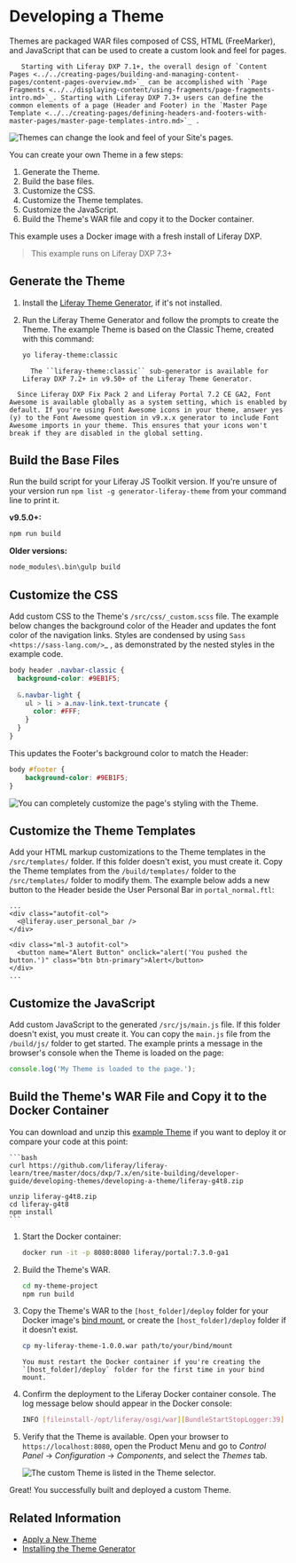 # Developing a Theme

Themes are packaged WAR files composed of CSS, HTML (FreeMarker), and JavaScript that can be used to create a custom look and feel for pages.

```note::
   Starting with Liferay DXP 7.1+, the overall design of `Content Pages <../../creating-pages/building-and-managing-content-pages/content-pages-overview.md>`_ can be accomplished with `Page Fragments <../../displaying-content/using-fragments/page-fragments-intro.md>`_. Starting with Liferay DXP 7.3+ users can define the common elements of a page (Header and Footer) in the `Master Page Template <../../creating-pages/defining-headers-and-footers-with-master-pages/master-page-templates-intro.md>`_ .
```

![Themes can change the look and feel of your Site's pages.](./developing-a-theme/images/01.png)

You can create your own Theme in a few steps:

1. Generate the Theme.
1. Build the base files.
1. Customize the CSS.
1. Customize the Theme templates.
1. Customize the JavaScript.
1. Build the Theme's WAR file and copy it to the Docker container.

This example uses a Docker image with a fresh install of Liferay DXP.

> This example runs on Liferay DXP 7.3+

## Generate the Theme

1. Install the [Liferay Theme Generator](./reference/installing-the-theme-generator-reference.md), if it's not installed.
1. Run the Liferay Theme Generator and follow the prompts to create the Theme. The example Theme is based on the Classic Theme, created with this command:

    ```bash
    yo liferay-theme:classic
    ```

    ```note::
      The ``liferay-theme:classic`` sub-generator is available for Liferay DXP 7.2+ in v9.50+ of the Liferay Theme Generator.
    ```

```note::
  Since Liferay DXP Fix Pack 2 and Liferay Portal 7.2 CE GA2, Font Awesome is available globally as a system setting, which is enabled by default. If you're using Font Awesome icons in your theme, answer yes (y) to the Font Awesome question in v9.x.x generator to include Font Awesome imports in your theme. This ensures that your icons won't break if they are disabled in the global setting.
```

## Build the Base Files

Run the build script for your Liferay JS Toolkit version. If you're unsure of your version run `npm list -g generator-liferay-theme` from your command line to print it.

**v9.5.0+:**

```bash
npm run build
```

**Older versions:**

```bash
node_modules\.bin\gulp build
```

## Customize the CSS

Add custom CSS to the Theme's `/src/css/_custom.scss` file. The example below changes the background color of the Header and updates the font color of the navigation links. Styles are condensed by using `Sass <https://sass-lang.com/>`_ , as demonstrated by the nested styles in the example code.

```scss
body header .navbar-classic {
  background-color: #9EB1F5;
  
  &.navbar-light {
    ul > li > a.nav-link.text-truncate {
      color: #FFF;
    }
  }
}
```

This updates the Footer's background color to match the Header:

```css
body #footer {
	background-color: #9EB1F5;
}
```

![You can completely customize the page's styling with the Theme.](./developing-a-theme/images/03.png)

## Customize the Theme Templates

Add your HTML markup customizations to the Theme templates in the `/src/templates/` folder. If this folder doesn't exist, you must create it. Copy the Theme templates from the `/build/templates/` folder to the `/src/templates/` folder to modify them. The example below adds a new button to the Header beside the User Personal Bar in `portal_normal.ftl`:

```markup
...
<div class="autofit-col">
  <@liferay.user_personal_bar />
</div>

<div class="ml-3 autofit-col">
  <button name="Alert Button" onclick="alert('You pushed the button.')" class="btn btn-primary">Alert</button>
</div>
...
```

## Customize the JavaScript

Add custom JavaScript to the generated `/src/js/main.js` file. If this folder doesn't exist, you must create it. You can copy the `main.js` file from the `/build/js/` folder to get started. The example prints a message in the browser's console when the Theme is loaded on the page:

```javascript
console.log('My Theme is loaded to the page.');
```

## Build the Theme's WAR File and Copy it to the Docker Container

You can download and unzip this [example Theme](https://github.com/liferay/liferay-learn/tree/master/docs/dxp/7.x/en/site-building/developer-guide/developing-themes/developing-a-theme/liferay-g4t8.zip) if you want to deploy it or compare your code at this point:

    ```bash
    curl https://github.com/liferay/liferay-learn/tree/master/docs/dxp/7.x/en/site-building/developer-guide/developing-themes/developing-a-theme/liferay-g4t8.zip
    
    unzip liferay-g4t8.zip
    cd liferay-g4t8
    npm install
    ```

1. Start the Docker container:

    ```bash
    docker run -it -p 8080:8080 liferay/portal:7.3.0-ga1
    ```

1. Build the Theme's WAR.

    ```bash
    cd my-theme-project
    npm run build
    ```

1. Copy the Theme's WAR to the `[host_folder]/deploy` folder for your Docker image's [bind mount](TODO), or create the `[host_folder]/deploy` folder if it doesn't exist.

    ```bash
    cp my-liferay-theme-1.0.0.war path/to/your/bind/mount
    ```

    ```note::
    You must restart the Docker container if you're creating the `[host_folder]/deploy` folder for the first time in your bind mount.
    ```

1. Confirm the deployment to the Liferay Docker container console. The log message below should appear in the Docker console:

    ```bash
    INFO [fileinstall-/opt/liferay/osgi/war][BundleStartStopLogger:39] STARTED my-liferay-theme_1.0.0 [1114]
    ```

1. Verify that the Theme is available. Open your browser to `https://localhost:8080`, open the Product Menu and go to *Control Panel* &rarr; *Configuration* &rarr; *Components*, and select the *Themes* tab.

    ![The custom Theme is listed in the Theme selector.](./developing-a-theme/images/02.png)

Great! You successfully built and deployed a custom Theme.

## Related Information

* [Apply a New Theme](TODO:applying-themes)
* [Installing the Theme Generator](./installing-the-theme-generator.md)